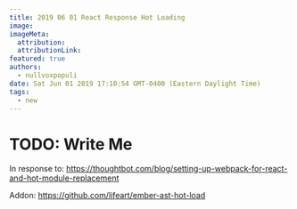 ```yaml
---
title: 2019 06 01 React Response Hot Loading
image:
imageMeta:
  attribution:
  attributionLink:
featured: true
authors:
  - nullvoxpopuli
date: Sat Jun 01 2019 17:10:54 GMT-0400 (Eastern Daylight Time)
tags:
  - new
---
```


# TODO: Write Me

In response to: https://thoughtbot.com/blog/setting-up-webpack-for-react-and-hot-module-replacement

Addon: https://github.com/lifeart/ember-ast-hot-load
